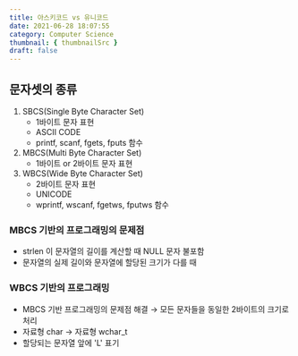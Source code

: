 ```yaml
---
title: 아스키코드 vs 유니코드
date: 2021-06-28 18:07:55
category: Computer Science
thumbnail: { thumbnailSrc }
draft: false
---
```

## 문자셋의 종류

1. SBCS(Single Byte Character Set)
    - 1바이트 문자 표현
    - ASCII CODE
    - printf, scanf, fgets, fputs 함수
2. MBCS(Multi Byte Character Set)
    - 1바이트 or 2바이트 문자 표현
3. WBCS(Wide Byte Character Set)
    - 2바이트 문자 표현
    - UNICODE
    - wprintf, wscanf, fgetws, fputws 함수

### MBCS 기반의 프로그래밍의 문제점

- strlen 이 문자열의 길이를 계산할 때 NULL 문자 불포함
- 문자열의 실제 길이와 문자열에 할당된 크기가 다를 때

### WBCS 기반의 프로그래밍

- MBCS 기반 프로그래밍의 문제점 해결 → 모든 문자들을 동일한 2바이트의 크기로 처리
- 자료형 char → 자료형 wchar_t
- 할당되는 문자열 앞에 'L' 표기